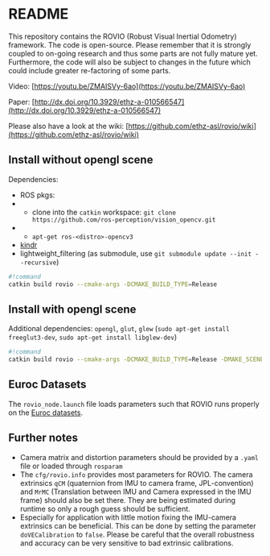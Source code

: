 # README
This repository contains the ROVIO (Robust Visual Inertial Odometry) framework. The code is open-source. Please remember that it is strongly coupled to on-going research and thus some parts are not fully mature yet. Furthermore, the code will also be subject to changes in the future which could include greater re-factoring of some parts.

Video: [https://youtu.be/ZMAISVy-6ao](https://youtu.be/ZMAISVy-6ao)

Paper:  [http://dx.doi.org/10.3929/ethz-a-010566547](http://dx.doi.org/10.3929/ethz-a-010566547)

Please also have a look at the wiki: [https://github.com/ethz-asl/rovio/wiki](https://github.com/ethz-asl/rovio/wiki)

## Install without opengl scene
Dependencies:
- ROS pkgs:
- * clone into the `catkin` workspace: `git clone https://github.com/ros-perception/vision_opencv.git`
- * `apt-get ros-<distro>-opencv3`
- [kindr](https://github.com/ethz-asl/kindr)
- lightweight_filtering (as submodule, use `git submodule update --init --recursive`)

```bash
#!command
catkin build rovio --cmake-args -DCMAKE_BUILD_TYPE=Release
```

## Install with opengl scene
Additional dependencies: `opengl`, `glut`, `glew` (`sudo apt-get install freeglut3-dev`, `sudo apt-get install libglew-dev`)

```bash
#!command
catkin build rovio --cmake-args -DCMAKE_BUILD_TYPE=Release -DMAKE_SCENE=ON
```

## Euroc Datasets
The `rovio_node.launch` file loads parameters such that ROVIO runs properly on the [Euroc datasets](http://projects.asl.ethz.ch/datasets/doku.php?id=kmavvisualinertialdatasets).

## Further notes
- Camera matrix and distortion parameters should be provided by a `.yaml` file or loaded through `rosparam`
- The `cfg/rovio.info` provides most parameters for ROVIO. The camera extrinsics `qCM` (quaternion from IMU to camera frame, JPL-convention) and `MrMC` (Translation between IMU and Camera expressed in the IMU frame) should also be set there. They are being estimated during runtime so only a rough guess should be sufficient.
- Especially for application with little motion fixing the IMU-camera extrinsics can be beneficial. This can be done by setting the parameter `doVECalibration` to `false`. Please be careful that the overall robustness and accuracy can be very sensitive to bad extrinsic calibrations.
